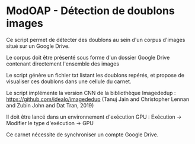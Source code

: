 # ModOAP - Détection de doublons images

Ce script permet de détecter des doublons au sein d'un corpus d'images situé sur un Google Drive.

Le corpus doit être présenté sous forme d'un dossier Google Drive contenant directement l'ensemble des images

Le script génère un fichier txt listant les doublons repérés, et propose de visualiser ces doublons dans une cellule du carnet.

Le script implémente la version CNN de la bibliothèque Imagededup : https://github.com/idealo/imagededup (Tanuj Jain and Christopher Lennan and Zubin John and Dat Tran, 2019)

Il doit être lancé dans un environnement d'exécution GPU : Exécution -> Modifier le type d'exécution -> GPU

Ce carnet nécessite de synchroniser un compte Google Drive.
